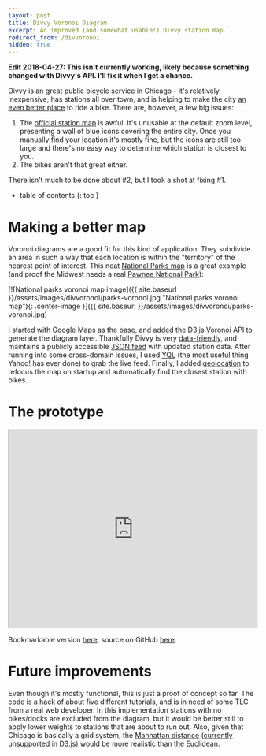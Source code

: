 ```yaml
---
layout: post
title: Divvy Voronoi Diagram
excerpt: An improved (and somewhat usable!) Divvy station map.
redirect_from: /divvoronoi
hidden: true
---
```


**Edit 2018-04-27: This isn't currently working, likely because something changed with Divvy's API. I'll fix it when I get a chance.**

Divvy is an great public bicycle service in Chicago - it's relatively inexpensive, has stations all over town, and is helping to make the city [an even better place](http://www.bicycling.com/culture/news/the-50-best-bike-cities-of-2016/slide/1) to ride a bike. There are, however, a few big issues:

1. The [official station map](http://www.divvybikes.com/stations) is awful. It's unusable at the default zoom level, presenting a wall of blue icons covering the entire city. Once you manually find your location it's mostly fine, but the icons are still too large and there's no easy way to determine which station is closest to you.
2. The bikes aren't that great either.

There isn't much to be done about #2, but I took a shot at fixing #1.<!--more-->

* table of contents
{: toc }

# Making a better map

Voronoi diagrams are a good fit for this kind of application. They subdivide an area in such a way that each location is within the "territory" of the nearest point of interest. This neat [National Parks map](https://www.reddit.com/r/MapPorn/comments/21yoxe/voronoi_map_of_national_parks_the_usa_divided/) is a great example (and proof the Midwest needs a real [Pawnee National Park](https://en.wikipedia.org/wiki/Parks_and_Recreation_(season_7))):

[![National parks voronoi map image]({{ site.baseurl }}/assets/images/divvoronoi/parks-voronoi.jpg "National parks voronoi map"){: .center-image }]({{ site.baseurl }}/assets/images/divvoronoi/parks-voronoi.jpg)

I started with Google Maps as the base, and added the D3.js [Voronoi API](http://bl.ocks.org/mbostock/4060366) to generate the diagram layer. Thankfully Divvy is very [data-friendly](https://www.divvybikes.com/datachallenge), and maintains a publicly accessible [JSON feed](https://feeds.divvybikes.com/stations/stations.json) with updated station data. After running into some cross-domain issues, I used [YQL](https://developer.yahoo.com/yql/) (the most useful thing Yahoo! has ever done) to grab the live feed. Finally, I added [geolocation](https://developers.google.com/maps/documentation/javascript/examples/map-geolocation) to refocus the map on startup and automatically find the closest station with bikes.

# The prototype

<iframe src="https://bl.ocks.org/danwahl/raw/45015b04f68d28812094/" marginwidth="0" marginheight="0" width="100%" height="400" scrolling="no"></iframe>

Bookmarkable version [here](https://bl.ocks.org/danwahl/raw/45015b04f68d28812094/), source on GitHub [here](https://gist.github.com/danwahl/45015b04f68d28812094).

# Future improvements

Even though it's mostly functional, this is just a proof of concept so far. The code is a hack of about five different tutorials, and is in need of some TLC from a real web developer. In this implementation stations with no bikes/docks are excluded from the diagram, but it would be better still to apply lower weights to stations that are about to run out. Also, given that Chicago is basically a grid system, the [Manhattan distance](https://en.wikipedia.org/wiki/Voronoi_diagram#Illustration) ([currently unsupported](https://github.com/d3/d3-voronoi/issues/5) in D3.js) would be more realistic than the Euclidean.
